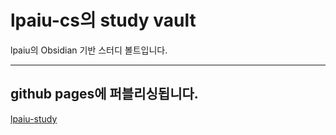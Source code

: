 # lpaiu-cs의 study vault
lpaiu의 Obsidian 기반 스터디 볼트입니다.

---
## github pages에 퍼블리싱됩니다.
[lpaiu-study](https://lpaiu-cs.github.io/lpaiu-study/)
